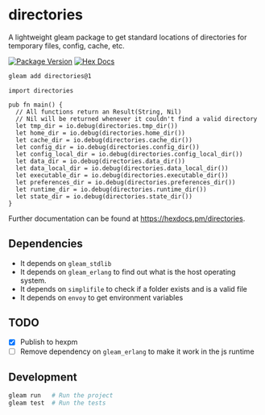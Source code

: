# directories

A lightweight gleam package to get standard locations of directories for temporary files, config, cache, etc.


[![Package Version](https://img.shields.io/hexpm/v/directories)](https://hex.pm/packages/directories)
[![Hex Docs](https://img.shields.io/badge/hex-docs-ffaff3)](https://hexdocs.pm/directories/)

```sh
gleam add directories@1
```
```gleam
import directories

pub fn main() {
  // All functions return an Result(String, Nil)
  // Nil will be returned whenever it couldn't find a valid directory
  let tmp_dir = io.debug(directories.tmp_dir())
  let home_dir = io.debug(directories.home_dir())
  let cache_dir = io.debug(directories.cache_dir())
  let config_dir = io.debug(directories.config_dir())
  let config_local_dir = io.debug(directories.config_local_dir())
  let data_dir = io.debug(directories.data_dir())
  let data_local_dir = io.debug(directories.data_local_dir())
  let executable_dir = io.debug(directories.executable_dir())
  let preferences_dir = io.debug(directories.preferences_dir())
  let runtime_dir = io.debug(directories.runtime_dir())
  let state_dir = io.debug(directories.state_dir())
}
```

Further documentation can be found at <https://hexdocs.pm/directories>.

## Dependencies
- It depends on `gleam_stdlib`
- It depends on `gleam_erlang` to find out what is the host operating system.
- It depends on `simplifile` to check if a folder exists and is a valid file
- It depends on `envoy` to get environment variables

## TODO
- [x] Publish to hexpm
- [ ] Remove dependency on `gleam_erlang` to make it work in the js runtime

## Development

```sh
gleam run   # Run the project
gleam test  # Run the tests
```
